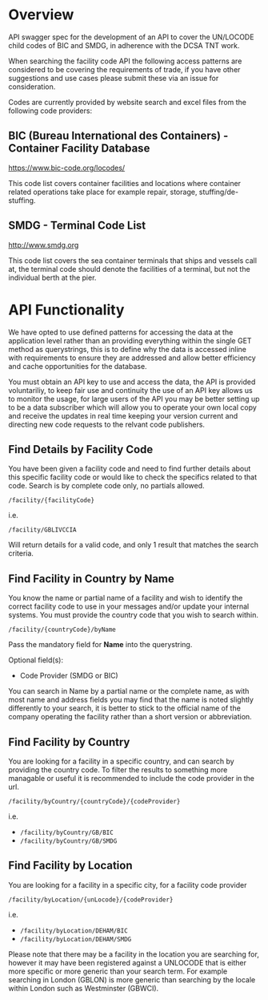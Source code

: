 # Overview

API swagger spec for the development of an API to cover the UN/LOCODE child codes of BIC and SMDG, in adherence with the DCSA TNT work.

When searching the facility code API the following access patterns are considered to be covering the requirements of trade, if you have other suggestions and use cases please submit these via an issue for consideration.

Codes are currently provided by website search and excel files from the following code providers:

## BIC (Bureau International des Containers) - Container Facility Database

https://www.bic-code.org/locodes/

This code list covers container facilities and locations where container related operations take place for example repair, storage, stuffing/de-stuffing.

## SMDG - Terminal Code List 

http://www.smdg.org

This code list covers the sea container terminals that ships and vessels call at, the terminal code should denote the facilities of a terminal, but not the individual berth at the pier.			

# API Functionality

We have opted to use defined patterns for accessing the data at the application level rather than an providing everything within the single GET method as querystrings, this is to define why the data is accessed inline with requirements to ensure they are addressed and allow better efficiency and cache opportunities for the database.

You must obtain an API key to use and access the data, the API is provided voluntariliy, to keep fair use and continuity the use of an API key allows us to monitor the usage, for large users of the API you may be better setting up to be a data subscriber which will allow you to operate your own local copy and receive the updates in real time keeping your version current and directing new code requests to the relvant code publishers.

## Find Details by Facility Code

You have been given a facility code and need to find further details about this specific facility code or would like to check the specifics related to that code.  Search is by complete code only, no partials allowed.

`/facility/{facilityCode}`

i.e. 

`/facility/GBLIVCCIA`

Will return details for a valid code, and only 1 result that matches the search criteria.

## Find Facility in Country by Name

You know the name or partial name of a facility and wish to identify the correct facility code to use in your messages and/or update your internal systems.  You must provide the country code that you wish to search within.

`/facility/{countryCode}/byName`

Pass the mandatory field for **Name** into the querystring.  

Optional field(s):
* Code Provider (SMDG or BIC)

You can search in Name by a partial name or the complete name, as with most name and address fields you may find that the name is noted slightly differently to your search, it is better to stick to the official name of the company operating the facility rather than a short version or abbreviation.

## Find Facility by Country

You are looking for a facility in a specific country, and can search by providing the country code.  To filter the results to something more managable or useful it is recommended to include the code provider in the url.

`/facility/byCountry/{countryCode}/{codeProvider}`

i.e. 

* `/facility/byCountry/GB/BIC`
* `/facility/byCountry/GB/SMDG`

## Find Facility by Location

You are looking for a facility in a specific city, for a facility code provider 

`/facility/byLocation/{unLocode}/{codeProvider}`

i.e.

* `/facility/byLocation/DEHAM/BIC`
* `/facility/byLocation/DEHAM/SMDG`

Please note that there may be a facility in the location you are searching for, however it may have been registered against a UNLOCODE that is either more specific or more generic than your search term.  For example searching in London (GBLON) is more generic than searching by the locale within London such as Westminster (GBWCI).

